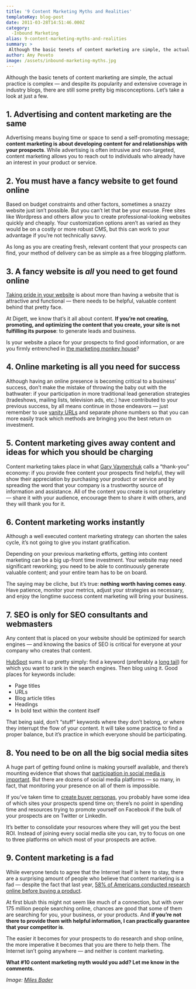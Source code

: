```yaml
---
title: '9 Content Marketing Myths and Realities'
templateKey: blog-post
date: 2011-03-28T14:51:46.000Z
category: 
  -Inbound Marketing
alias: 9-content-marketing-myths-and-realities
summary: > 
 Although the basic tenets of content marketing are simple, the actual practice is complex — and despite its popularity and extensive coverage in industry blogs, there are still some pretty big misconceptions. Let’s take a look at just a few.
author: Amy Peveto
image: /assets/inbound-marketing-myths.jpg
---
```


Although the basic tenets of content marketing are simple, the actual practice is complex — and despite its popularity and extensive coverage in industry blogs, there are still some pretty big misconceptions. Let’s take a look at just a few.

1\. Advertising and content marketing are the same
--------------------------------------------------

Advertising means buying time or space to send a self-promoting message; **content marketing is about developing content for and relationships with your prospects**. While advertising is often intrusive and non-targeted, content marketing allows you to reach out to individuals who already have an interest in your product or service.

2\. You must have a fancy website to get found online
-----------------------------------------------------

Based on budget constraints and other factors, sometimes a snazzy website just isn’t possible. But you can’t let that be your excuse. Free sites like Wordpress and others allow you to create professional-looking websites quickly and cheaply. Your customization options aren’t as varied as they would be on a costly or more robust CMS, but this can work to your advantage if you’re not technically savvy.

As long as you are creating fresh, relevant content that your prospects can find, your method of delivery can be as simple as a free blogging platform.

3\. A fancy website is _all_ you need to get found online
---------------------------------------------------------

[Taking pride in your website](/2010/06/07/take-pride-your-website) is about more than having a website that is attractive and functional — there needs to be helpful, valuable content behind that pretty face.

At Digett, we know that’s it all about content. **If you’re not creating, promoting, and optimizing the content that you create, your site is not fulfilling its purpose**: to generate leads and business.

Is your website a place for your prospects to find good information, or are you firmly entrenched in [the marketing monkey house](/2010/05/05/avoid-marketing-monkey-house)?

4\. Online marketing is all you need for success
------------------------------------------------

Although having an online presence is becoming critical to a business’ success, don’t make the mistake of throwing the baby out with the bathwater:  if your participation in more traditional lead generation strategies (tradeshows, mailing lists, television ads, etc.) have contributed to your previous success, by all means continue in those endeavors — just remember to use [vanity URLs](https://en.wikipedia.org/wiki/Vanity_URL) and separate phone numbers so that you can more easily track which methods are bringing you the best return on investment.

5\. Content marketing gives away content and ideas for which you should be charging
-----------------------------------------------------------------------------------

Content marketing takes place in what [Gary Vaynerchuk](https://www.garyvaynerchuk.com/) calls a “thank-you” economy: if you provide free content your prospects find helpful, they will show their appreciation by purchasing your product or service and by spreading the word that your company is a trustworthy source of information and assistance. All of the content you create is not proprietary — share it with your audience, encourage them to share it with others, and they will thank you for it.

6\. Content marketing works instantly
-------------------------------------

Although a well executed content marketing strategy can shorten the sales cycle, it’s not going to give you instant gratification.

Depending on your previous marketing efforts, getting into content marketing can be a big up-front time investment. Your website may need significant reworking; you need to be able to continuously generate valuable content; and your entire team has to be on board.

The saying may be cliche, but it’s true: **nothing worth having comes easy**. Have patience, monitor your metrics, adjust your strategies as necessary, and enjoy the longtime success content marketing will bring your business. 

7\. SEO is only for SEO consultants and webmasters
--------------------------------------------------

Any content that is placed on your website should be optimized for search engines — and knowing the basics of SEO is critical for everyone at your company who creates that content.

[HubSpot](http://www.hubspot.com/) sums it up pretty simply: find a keyword (preferably a [long tail](http://blog.hubspot.com/blog/tabid/6307/bid/6002/Finding-Blue-Ocean-Keywords-A-Fresh-Look-At-The-Long-Tail.aspx)) for which you want to rank in the search engines. Then blog using it. Good places for keywords include:

*   Page titles
*   URLs
*   Blog article titles
*   Headings
*   In bold text within the content itself

That being said, don’t “stuff” keywords where they don’t belong, or where they interrupt the flow of your content. It will take some practice to find a proper balance, but it’s practice in which everyone should be participating.

8\. You need to be on all the big social media sites
----------------------------------------------------

A huge part of getting found online is making yourself available, and there’s mounting evidence that shows that [participation in social media is important](http://www.socialmediatoday.com/index.php?q=danshwabel/101219/some-very-interesting-personal-branding-statistics). But there are dozens of social media platforms — so many, in fact, that monitoring your presence on all of them is impossible.

If you’ve taken time to [create buyer personas](/2010/08/31/better-market-targeting-through-buyer-persona), you probably have some idea of which sites your prospects spend time on; there’s no point in spending time and resources trying to promote yourself on Facebook if the bulk of your prospects are on Twitter or LinkedIn.

It’s better to consolidate your resources where they will get you the best ROI. Instead of joining every social media site you can, try to focus on one to three platforms on which most of your prospects are active.

9\. Content marketing is a fad
------------------------------

While everyone tends to agree that the Internet itself is here to stay, there are a surprising amount of people who believe that content marketing is a fad — despite the fact that last year, [58% of Americans conducted research online before buying a product](http://www.pewinternet.org/2010/09/29/online-product-research/).

At first blush this might not seem like much of a connection, but with over 175 million people searching online, chances are good that some of them are searching for you, your business, or your products. And **if you’re not there to provide them with helpful information, I can practically guarantee that your competitor is**.

The easier it becomes for your prospects to do research and shop online, the more imperative it becomes that you are there to help them. The Internet isn’t going anywhere — and neither is content marketing.

**What #10 content marketing myth would you add? Let me know in the comments.**

_Image: [Miles Bader](http://www.flickr.com/people/52752867@N00)_